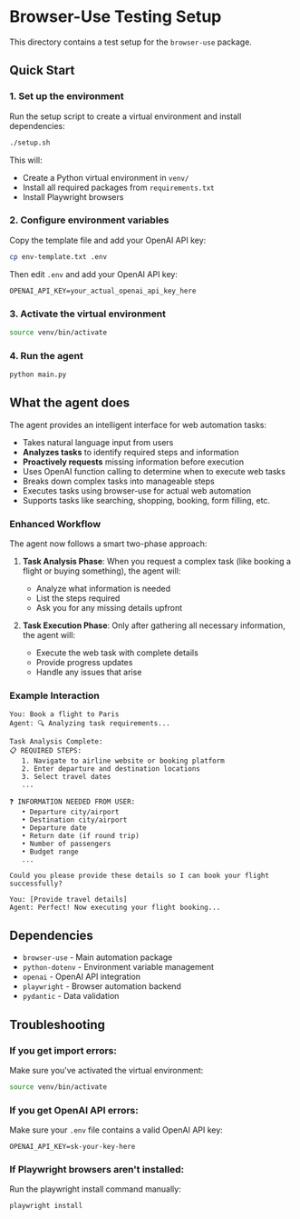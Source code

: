 # Browser-Use Testing Setup

This directory contains a test setup for the `browser-use` package.

## Quick Start

### 1. Set up the environment

Run the setup script to create a virtual environment and install dependencies:

```bash
./setup.sh
```

This will:
- Create a Python virtual environment in `venv/`
- Install all required packages from `requirements.txt`
- Install Playwright browsers

### 2. Configure environment variables

Copy the template file and add your OpenAI API key:

```bash
cp env-template.txt .env
```

Then edit `.env` and add your OpenAI API key:
```
OPENAI_API_KEY=your_actual_openai_api_key_here
```

### 3. Activate the virtual environment

```bash
source venv/bin/activate
```

### 4. Run the agent

```bash
python main.py
```

## What the agent does

The agent provides an intelligent interface for web automation tasks:
- Takes natural language input from users
- **Analyzes tasks** to identify required steps and information
- **Proactively requests** missing information before execution
- Uses OpenAI function calling to determine when to execute web tasks
- Breaks down complex tasks into manageable steps
- Executes tasks using browser-use for actual web automation
- Supports tasks like searching, shopping, booking, form filling, etc.

### Enhanced Workflow

The agent now follows a smart two-phase approach:

1. **Task Analysis Phase**: When you request a complex task (like booking a flight or buying something), the agent will:
   - Analyze what information is needed
   - List the steps required
   - Ask you for any missing details upfront

2. **Task Execution Phase**: Only after gathering all necessary information, the agent will:
   - Execute the web task with complete details
   - Provide progress updates
   - Handle any issues that arise

### Example Interaction

```
You: Book a flight to Paris
Agent: 🔍 Analyzing task requirements...

Task Analysis Complete:
📋 REQUIRED STEPS:
   1. Navigate to airline website or booking platform
   2. Enter departure and destination locations
   3. Select travel dates
   ...

❓ INFORMATION NEEDED FROM USER:
   • Departure city/airport
   • Destination city/airport
   • Departure date
   • Return date (if round trip)
   • Number of passengers
   • Budget range
   ...

Could you please provide these details so I can book your flight successfully?

You: [Provide travel details]
Agent: Perfect! Now executing your flight booking...
```

## Dependencies

- `browser-use` - Main automation package
- `python-dotenv` - Environment variable management
- `openai` - OpenAI API integration
- `playwright` - Browser automation backend
- `pydantic` - Data validation

## Troubleshooting

### If you get import errors:
Make sure you've activated the virtual environment:
```bash
source venv/bin/activate
```

### If you get OpenAI API errors:
Make sure your `.env` file contains a valid OpenAI API key:
```
OPENAI_API_KEY=sk-your-key-here
```

### If Playwright browsers aren't installed:
Run the playwright install command manually:
```bash
playwright install
``` 
